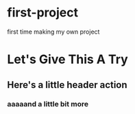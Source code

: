 # first-project
first time making my own project
<h1>Let's Give This A Try</h1>
<h2>Here's a little header action</h2>
<h3>aaaaand a little bit more</h3>
